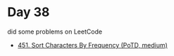 # Day 38

did some problems on LeetCode

- [451. Sort Characters By Frequency (PoTD, medium)](https://leetcode.com/problems/sort-characters-by-frequency/description/?envType=daily-question&envId=2024-02-07)

